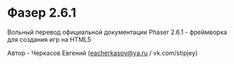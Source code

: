 # Фазер 2.6.1

Вольный перевод официальной документации Phaser 2.6.1 - фреймворка для создания игр на HTML5

Автор - Черкасов Евгений (eacherkasov@ya.ru / vk.com/stipjey)
